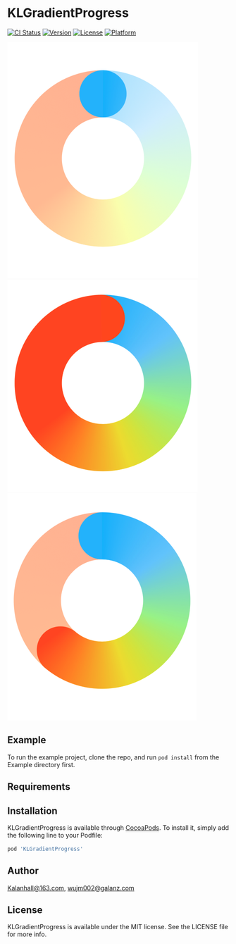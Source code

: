 # KLGradientProgress

[![CI Status](https://img.shields.io/travis/Kalanhall@163.com/KLGradientProgress.svg?style=flat)](https://travis-ci.org/Kalanhall@163.com/KLGradientProgress)
[![Version](https://img.shields.io/cocoapods/v/KLGradientProgress.svg?style=flat)](https://cocoapods.org/pods/KLGradientProgress)
[![License](https://img.shields.io/cocoapods/l/KLGradientProgress.svg?style=flat)](https://cocoapods.org/pods/KLGradientProgress)
[![Platform](https://img.shields.io/cocoapods/p/KLGradientProgress.svg?style=flat)](https://cocoapods.org/pods/KLGradientProgress)

![image](https://github.com/Kalanhall/KLImagesSource/blob/master/KLGradientProgress/WX20200324-104602.png)
![image](https://github.com/Kalanhall/KLImagesSource/blob/master/KLGradientProgress/WX20200324-104615.png)
![image](https://github.com/Kalanhall/KLImagesSource/blob/master/KLGradientProgress/WX20200324-104635.png)

## Example

To run the example project, clone the repo, and run `pod install` from the Example directory first.

## Requirements

## Installation

KLGradientProgress is available through [CocoaPods](https://cocoapods.org). To install
it, simply add the following line to your Podfile:

```ruby
pod 'KLGradientProgress'
```

## Author

Kalanhall@163.com, wujm002@galanz.com

## License

KLGradientProgress is available under the MIT license. See the LICENSE file for more info.
